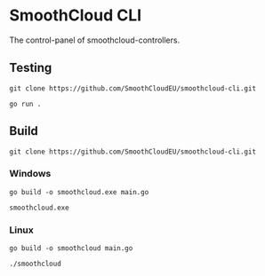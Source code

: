 # SmoothCloud CLI

The control-panel of smoothcloud-controllers.

## Testing

```
git clone https://github.com/SmoothCloudEU/smoothcloud-cli.git
```

```
go run .
```

## Build

```
git clone https://github.com/SmoothCloudEU/smoothcloud-cli.git
```

### Windows

```
go build -o smoothcloud.exe main.go
```

```
smoothcloud.exe
```

### Linux

```
go build -o smoothcloud main.go
```

```
./smoothcloud
```
